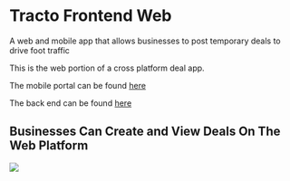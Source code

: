 # Tracto Frontend Web

A web and mobile app that allows businesses to post temporary deals to drive foot traffic

This is the web portion of a cross platform deal app.

The mobile portal can be found <a href="https://github.com/mgaspari/final_frontend_rn">here</a>

The back end can be found <a href="https://github.com/mgaspari/final_backend">here</a>
<br/>

## Businesses Can Create and View Deals On The Web Platform
<img src='http://res.cloudinary.com/mgaspari/image/upload/v1511983968/Screen_Shot_2017-11-29_at_2.32.28_PM_iw986y.png'/>
